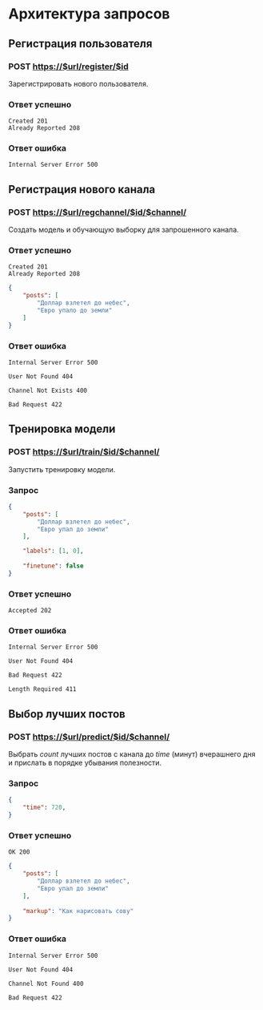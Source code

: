 # Архитектура запросов

## Регистрация пользователя

### POST <https://$url/register/$id>

Зарегистрировать нового пользователя.

### Ответ успешно

```
Created 201
Already Reported 208
```

### Ответ ошибка

```
Internal Server Error 500
```

## Регистрация нового канала

### POST <https://$url/regchannel/$id/$channel/>

Создать модель и обучающую выборку для запрошенного канала.

### Ответ успешно

```
Created 201
Already Reported 208
```

```json
{
    "posts": [
        "Доллар взлетел до небес",
        "Евро упало до земли"
    ]
}
```

### Ответ ошибка

```
Internal Server Error 500
```

```
User Not Found 404
```

```
Channel Not Exists 400
```

```
Bad Request 422
```

## Тренировка модели

### POST <https://$url/train/$id/$channel/>

Запустить тренировку модели.

### Запрос

```json
{
    "posts": [
        "Доллар взлетел до небес",
        "Евро упал до земли"
    ],

    "labels": [1, 0],
    
    "finetune": false
}
```

### Ответ успешно

```
Accepted 202 
```

### Ответ ошибка

```
Internal Server Error 500
```

```
User Not Found 404
```

```
Bad Request 422
```

```
Length Required 411
```

## Выбор лучших постов

### POST <https://$url/predict/$id/$channel/>

Выбрать *count* лучших постов с канала до *time* (минут) вчерашнего дня и прислать в порядке убывания полезности.

### Запрос

```json
{
    "time": 720,
}
```

### Ответ успешно

```
OK 200
```

```json
{
    "posts": [
        "Доллар взлетел до небес",
        "Евро упал до земли"
    ],
    
    "markup": "Как нарисовать сову"
}
```

### Ответ ошибка

```
Internal Server Error 500
```

```
User Not Found 404
```

```
Channel Not Found 400
```

```
Bad Request 422
```
